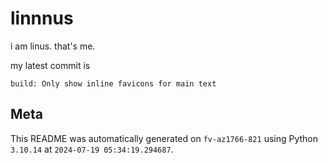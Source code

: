# linnnus

i am linus. that's me.

my latest commit is

```
build: Only show inline favicons for main text
```

## Meta

This README was automatically generated on `fv-az1766-821` using Python
`3.10.14` at `2024-07-19 05:34:19.294687`.
